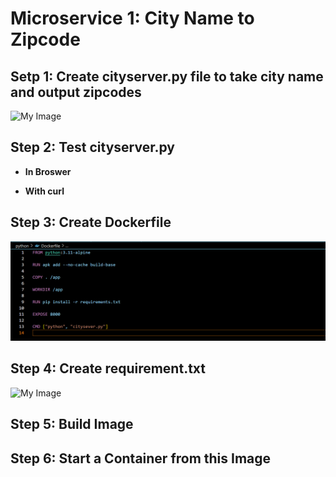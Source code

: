 # **Microservice 1: City Name to Zipcode**

## **Setp 1: Create cityserver.py file to take city name and output zipcodes**
![My Image](./image/citysever.png)

## **Step 2: Test cityserver.py**
* **In Broswer**


* **With curl**


## **Step 3: Create Dockerfile**
![My Image](./image/dockerfile.png)

## **Step 4: Create requirement.txt**
![My Image](./image/requirement.png)

## **Step 5: Build Image**


## **Step 6: Start a Container from this Image**
